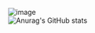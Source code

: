 ![image](https://user-images.githubusercontent.com/65668010/147441319-acc3574e-11ea-4e63-a9ae-3416583589c9.png)<br/>
![Anurag's GitHub stats](https://github-readme-stats.vercel.app/api?username=ByeoliKim&show_icons=true&theme=cobalt2)
